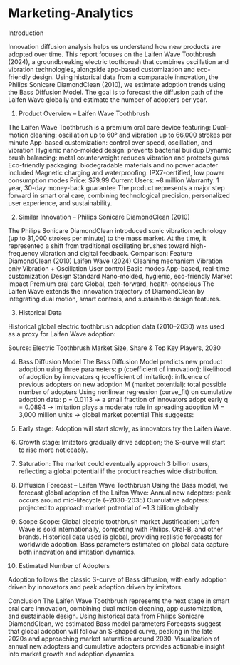 # Marketing-Analytics

 Introduction

 Innovation diffusion analysis helps us understand how new products are adopted over time. 
This report focuses on the Laifen Wave Toothbrush (2024), a groundbreaking electric 
toothbrush that combines oscillation and vibration technologies, alongside app-based 
customization and eco-friendly design. Using historical data from a comparable innovation, 
the Philips Sonicare DiamondClean (2010), we estimate adoption trends using the Bass 
Diffusion Model.
 The goal is to forecast the diffusion path of the Laifen Wave globally and estimate the number 
of adopters per year.

 1. Product Overview – Laifen Wave Toothbrush

 The Laifen Wave Toothbrush is a premium oral care device featuring:
 Dual-motion cleaning: oscillation up to 60° and vibration up to 66,000 strokes per 
minute
 App-based customization: control over speed, oscillation, and vibration
 Hygienic nano-molded design: prevents bacterial buildup
 Dynamic brush balancing: metal counterweight reduces vibration and protects gums
 Eco-friendly packaging: biodegradable materials and no power adapter included
 Magnetic charging and waterproofing: IPX7-certified, low power consumption modes
 Price: $79.99
 Current Users: ~8 million
 Warranty: 1 year, 30-day money-back guarantee
 The product represents a major step forward in smart oral care, combining technological 
precision, personalized user experience, and sustainability.

 2. Similar Innovation – Philips Sonicare DiamondClean (2010)

 The Philips Sonicare DiamondClean introduced sonic vibration technology (up to 31,000 
strokes per minute) to the mass market. At the time, it represented a shift from traditional 
oscillating brushes toward high-frequency vibration and digital feedback.
 Comparison:
Feature DiamondClean (2010) Laifen Wave (2024)
 Cleaning mechanism Vibration only Vibration + Oscillation
 User control Basic modes App-based, real-time 
customization
 Design Standard Nano-molded, hygienic, 
eco-friendly
 Market impact Premium oral care Global, tech-forward, 
health-conscious
 The Laifen Wave extends the innovation trajectory of DiamondClean by integrating dual 
motion, smart controls, and sustainable design features.

 3. Historical Data

 Historical global electric toothbrush adoption data (2010–2030) was used as a proxy for 
Laifen Wave adoption:

 Source: Electric Toothbrush Market Size, Share & Top Key Players, 2030

 4. Bass Diffusion Model
 The Bass Diffusion Model predicts new product adoption using three parameters:
 p (coefficient of innovation): likelihood of adoption by innovators
 q (coefficient of imitation): influence of previous adopters on new adoption
 M (market potential): total possible number of adopters
 Using nonlinear regression (curve_fit) on cumulative adoption data:
p = 0.0113 → a small fraction of innovators adopt early
 q = 0.0894 → imitation plays a moderate role in spreading adoption
 M = 3,000 million units → global market potential
 This suggests:
 1. Early stage: Adoption will start slowly, as innovators try the Laifen Wave.
 2. Growth stage: Imitators gradually drive adoption; the S-curve will start to rise more 
noticeably.
 3. Saturation: The market could eventually approach 3 billion users, reflecting a global 
potential if the product reaches wide distribution.

5. Diffusion Forecast – Laifen Wave Toothbrush
Using the Bass model, we forecast global adoption of the Laifen Wave:
Annual new adopters: peak occurs around mid-lifecycle (~2030–2035)
Cumulative adopters: projected to approach market potential of ~1.3 billion globally

6. Scope
 Scope: Global electric toothbrush market
 Justification:
 Laifen Wave is sold internationally, competing with Philips, Oral-B, and other brands.
 Historical data used is global, providing realistic forecasts for worldwide adoption.
 Bass parameters estimated on global data capture both innovation and imitation 
dynamics.

7. Estimated Number of Adopters

Adoption follows the classic S-curve of Bass diffusion, with early adoption driven by 
innovators and peak adoption driven by imitators.

 Conclusion
 The Laifen Wave Toothbrush represents the next stage in smart oral care innovation, 
combining dual motion cleaning, app customization, and sustainable design.
 Using historical data from Philips Sonicare DiamondClean, we estimated Bass model 
parameters
 Forecasts suggest that global adoption will follow an S-shaped curve, peaking in the late 
2020s and approaching market saturation around 2030.
 Visualization of annual new adopters and cumulative adopters provides actionable 
insight into market growth and adoption dynamics.